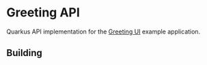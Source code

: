 # Greeting API

Quarkus API implementation for the [Greeting UI](https://github.com/tom-stockwell/greeting-ui) example application.

## Building
